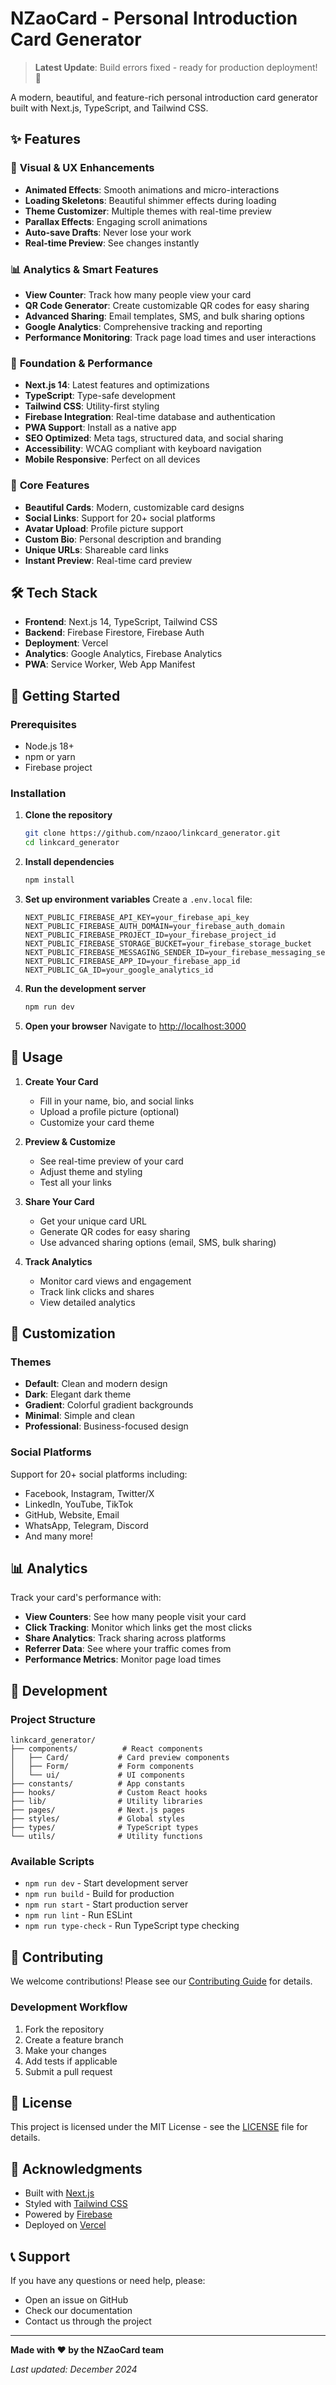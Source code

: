 # NZaoCard - Personal Introduction Card Generator

> **Latest Update**: Build errors fixed - ready for production deployment! 🚀

A modern, beautiful, and feature-rich personal introduction card generator built with Next.js, TypeScript, and Tailwind CSS.

## ✨ Features

### 🎨 **Visual & UX Enhancements**

- **Animated Effects**: Smooth animations and micro-interactions
- **Loading Skeletons**: Beautiful shimmer effects during loading
- **Theme Customizer**: Multiple themes with real-time preview
- **Parallax Effects**: Engaging scroll animations
- **Auto-save Drafts**: Never lose your work
- **Real-time Preview**: See changes instantly

### 📊 **Analytics & Smart Features**

- **View Counter**: Track how many people view your card
- **QR Code Generator**: Create customizable QR codes for easy sharing
- **Advanced Sharing**: Email templates, SMS, and bulk sharing options
- **Google Analytics**: Comprehensive tracking and reporting
- **Performance Monitoring**: Track page load times and user interactions

### 🚀 **Foundation & Performance**

- **Next.js 14**: Latest features and optimizations
- **TypeScript**: Type-safe development
- **Tailwind CSS**: Utility-first styling
- **Firebase Integration**: Real-time database and authentication
- **PWA Support**: Install as a native app
- **SEO Optimized**: Meta tags, structured data, and social sharing
- **Accessibility**: WCAG compliant with keyboard navigation
- **Mobile Responsive**: Perfect on all devices

### 🎯 **Core Features**

- **Beautiful Cards**: Modern, customizable card designs
- **Social Links**: Support for 20+ social platforms
- **Avatar Upload**: Profile picture support
- **Custom Bio**: Personal description and branding
- **Unique URLs**: Shareable card links
- **Instant Preview**: Real-time card preview

## 🛠️ Tech Stack

- **Frontend**: Next.js 14, TypeScript, Tailwind CSS
- **Backend**: Firebase Firestore, Firebase Auth
- **Deployment**: Vercel
- **Analytics**: Google Analytics, Firebase Analytics
- **PWA**: Service Worker, Web App Manifest

## 🚀 Getting Started

### Prerequisites

- Node.js 18+
- npm or yarn
- Firebase project

### Installation

1. **Clone the repository**

   ```bash
   git clone https://github.com/nzaoo/linkcard_generator.git
   cd linkcard_generator
   ```

2. **Install dependencies**

   ```bash
   npm install
   ```

3. **Set up environment variables**
   Create a `.env.local` file:

   ```env
   NEXT_PUBLIC_FIREBASE_API_KEY=your_firebase_api_key
   NEXT_PUBLIC_FIREBASE_AUTH_DOMAIN=your_firebase_auth_domain
   NEXT_PUBLIC_FIREBASE_PROJECT_ID=your_firebase_project_id
   NEXT_PUBLIC_FIREBASE_STORAGE_BUCKET=your_firebase_storage_bucket
   NEXT_PUBLIC_FIREBASE_MESSAGING_SENDER_ID=your_firebase_messaging_sender_id
   NEXT_PUBLIC_FIREBASE_APP_ID=your_firebase_app_id
   NEXT_PUBLIC_GA_ID=your_google_analytics_id
   ```

4. **Run the development server**

   ```bash
   npm run dev
   ```

5. **Open your browser**
   Navigate to [http://localhost:3000](http://localhost:3000)

## 📱 Usage

1. **Create Your Card**
   - Fill in your name, bio, and social links
   - Upload a profile picture (optional)
   - Customize your card theme

2. **Preview & Customize**
   - See real-time preview of your card
   - Adjust theme and styling
   - Test all your links

3. **Share Your Card**
   - Get your unique card URL
   - Generate QR codes for easy sharing
   - Use advanced sharing options (email, SMS, bulk sharing)

4. **Track Analytics**
   - Monitor card views and engagement
   - Track link clicks and shares
   - View detailed analytics

## 🎨 Customization

### Themes

- **Default**: Clean and modern design
- **Dark**: Elegant dark theme
- **Gradient**: Colorful gradient backgrounds
- **Minimal**: Simple and clean
- **Professional**: Business-focused design

### Social Platforms

Support for 20+ social platforms including:

- Facebook, Instagram, Twitter/X
- LinkedIn, YouTube, TikTok
- GitHub, Website, Email
- WhatsApp, Telegram, Discord
- And many more!

## 📊 Analytics

Track your card's performance with:

- **View Counters**: See how many people visit your card
- **Click Tracking**: Monitor which links get the most clicks
- **Share Analytics**: Track sharing across platforms
- **Referrer Data**: See where your traffic comes from
- **Performance Metrics**: Monitor page load times

## 🔧 Development

### Project Structure

```
linkcard_generator/
├── components/          # React components
│   ├── Card/           # Card preview components
│   ├── Form/           # Form components
│   └── ui/             # UI components
├── constants/          # App constants
├── hooks/              # Custom React hooks
├── lib/                # Utility libraries
├── pages/              # Next.js pages
├── styles/             # Global styles
├── types/              # TypeScript types
└── utils/              # Utility functions
```

### Available Scripts

- `npm run dev` - Start development server
- `npm run build` - Build for production
- `npm run start` - Start production server
- `npm run lint` - Run ESLint
- `npm run type-check` - Run TypeScript type checking

## 🤝 Contributing

We welcome contributions! Please see our [Contributing Guide](CONTRIBUTING.md) for details.

### Development Workflow

1. Fork the repository
2. Create a feature branch
3. Make your changes
4. Add tests if applicable
5. Submit a pull request

## 📄 License

This project is licensed under the MIT License - see the [LICENSE](LICENSE) file for details.

## 🙏 Acknowledgments

- Built with [Next.js](https://nextjs.org/)
- Styled with [Tailwind CSS](https://tailwindcss.com/)
- Powered by [Firebase](https://firebase.google.com/)
- Deployed on [Vercel](https://vercel.com/)

## 📞 Support

If you have any questions or need help, please:

- Open an issue on GitHub
- Check our documentation
- Contact us through the project

---

**Made with ❤️ by the NZaoCard team**

_Last updated: December 2024_
